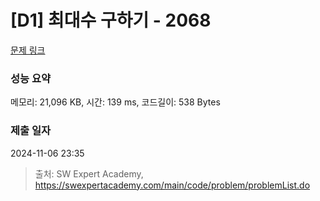 # [D1] 최대수 구하기 - 2068 

[문제 링크](https://swexpertacademy.com/main/code/problem/problemDetail.do?contestProbId=AV5QQhbqA4QDFAUq) 

### 성능 요약

메모리: 21,096 KB, 시간: 139 ms, 코드길이: 538 Bytes

### 제출 일자

2024-11-06 23:35



> 출처: SW Expert Academy, https://swexpertacademy.com/main/code/problem/problemList.do